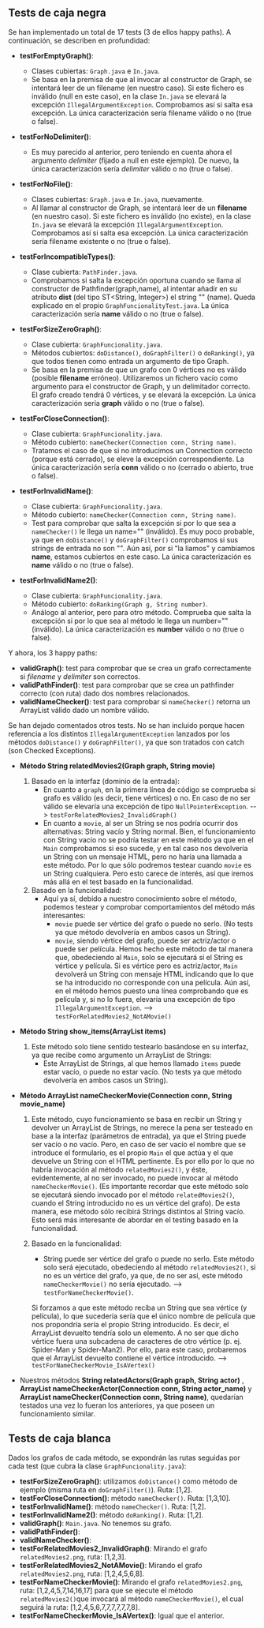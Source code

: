 ## Tests de caja negra
Se han implementado un total de 17 tests (3 de ellos happy paths). A continuación, se describen en profundidad:

* **testForEmptyGraph()**:
  * Clases cubiertas: `Graph.java` e `In.java`.
  * Se basa en la premisa de que al invocar al constructor de Graph, se intentará leer de un filename (en
    nuestro caso). Si este fichero es inválido (null en este caso), en la clase `In.java` se elevará la
    excepción `IllegalArgumentException`. Comprobamos así si salta esa excepción. La única caracterización sería
    filename válido o no (true o false).


* **testForNoDelimiter()**:
  * Es muy parecido al anterior, pero teniendo en cuenta ahora el argumento _delimiter_ (fijado a null en este
    ejemplo). De nuevo, la única caracterización sería _delimiter_ válido o no (true o false).


* **testForNoFile()**:
  * Clases cubiertas: `Graph.java` e `In.java`, nuevamente.
  * Al llamar al constructor de Graph, se intentará leer de un __filename__ (en nuestro caso). Si este fichero
    es inválido (no existe), en la clase `In.java` se elevará la excepción `IllegalArgumentException`. Comprobamos
    así si salta esa excepción. La única caracterización sería filename existente o no (true o false).


* **testForIncompatibleTypes()**:
  * Clase cubierta: `PathFinder.java`.
  * Comprobamos si salta la excepción oportuna cuando se llama al constructor de Pathfinder(graph,name), al intentar añadir en su atributo __dist__ (del tipo ST<String, Integer>) el string "" (name). Queda explicado en el propio `GraphFuncionalityTest.java`. La única caracterización sería __name__ válido o no (true o false).


* **testForSizeZeroGraph()**:
  * Clase cubierta: `GraphFuncionality.java`.
  * Métodos cubiertos: `doDistance()`, `doGraphFilter()` o `doRanking()`, ya que todos tienen como entrada un argumento de tipo Graph.
  * Se basa en la premisa de que un grafo con 0 vértices no es válido (posible __filename__ erróneo). Utilizaremos un fichero vacío como argumento para el constructor de Graph, y un delimitador correcto. El grafo creado tendrá 0 vértices, y se elevará la excepción. La única caracterización sería __graph__ válido o no (true o false).


* **testForCloseConnection()**:
  * Clase cubierta: `GraphFuncionality.java`.
  * Método cubierto: `nameChecker(Connection conn, String name)`.
  * Tratamos el caso de que si no introducimos un Connection correcto (porque está cerrado), se eleve la excepción correspondiente. La única caracterización sería __conn__ válido o no (cerrado o abierto, true o false).


* **testForInvalidName()**:
  * Clase cubierta: `GraphFuncionality.java`.
  * Método cubierto: `nameChecker(Connection conn, String name)`.
  * Test para comprobar que salta la excepción si por lo que sea a `nameChecker()` le llega un name="" (inválido). Es muy poco probable, ya que en `doDistance()` y `doGraphFilter()` comprobamos si sus strings de entrada no son "". Aún así, por si "la liamos" y cambiamos __name__, estamos cubiertos en este caso.  La única caracterización es __name__ válido o no (true o false).


* **testForInvalidName2()**:
  * Clase cubierta: `GraphFuncionality.java`.
  * Método cubierto: `doRanking(Graph g, String number)`.
  * Análogo al anterior, pero para otro método. Comprueba que salta la excepción si por lo que sea al método le llega un number="" (inválido). La única caracterización es __number__ válido o no (true o false).

Y ahora, los 3 happy paths:
* **validGraph()**: test para comprobar que se crea un grafo correctamente si *filename* y *delimiter* son correctos.
* **validPathFinder()**: test para comprobar que se crea un pathfinder correcto (con ruta) dado dos nombres relacionados.
* **validNameChecker()**: test para comprobar si `nameChecker()` retorna un ArrayList válido dado un nombre válido.

Se han dejado comentados otros tests. No se han incluido porque hacen referencia a los distintos `IllegalArgumentException` lanzados por los métodos `doDistance()` y `doGraphFilter()`, ya que son tratados con catch (son Checked Exceptions).

* **Método String relatedMovies2(Graph graph, String movie)**
	1. Basado en la interfaz (dominio de la entrada):
		- En cuanto a `graph`, en la primera línea de código se comprueba si grafo es válido (es decir, tiene vértices) o no. En caso de no ser válido se elevaría una excepción de tipo `NullPointerException`. --> `testForRelatedMovies2_InvalidGraph()`
		- En cuanto a `movie`, al ser un String se nos podría ocurrir dos alternativas: String vacío y String normal. Bien, el funcionamiento con String vacío no se podría testar en este método ya que en el `Main` comprobamos si eso sucede, y en tal caso nos devolvería un String con un mensaje HTML, pero no haría una llamada a este método. Por lo que sólo podremos testear cuando `movie` es un String cualquiera. Pero esto carece de interés, así que iremos más allá en el test basado en la funcionalidad.
	2. Basado en la funcionalidad:
		- Aquí ya sí, debido a nuestro conocimiento sobre el método, podemos testear y comprobar comportamientos del método más interesantes:
			- `movie` puede ser vértice del grafo o puede no serlo. (No tests ya que método devolvería en ambos casos un String).
			- `movie`, siendo vértice del grafo, puede ser actriz/actor o puede ser película. Hemos hecho este método de tal manera que, obedeciendo al `Main`, solo se ejecutará si el String es vértice y película. Si es vértice pero es actriz/actor, `Main` devolverá un String con mensaje HTML indicando que lo que se ha introducido no corresponde con una película. Aún así, en el método hemos puesto una línea comprobando que es película y, si no lo fuera, elevaría una excepción de tipo `IllegalArgumentException`. --> `testForRelatedMovies2_NotAMovie()`


* **Método String show_items(ArrayList<String> items)**
	1. Este método solo tiene sentido testearlo basándose en su interfaz, ya que recibe como argumento un ArrayList de Strings:
		- Este ArrayList de Strings, al que hemos llamado `items` puede estar vacío, o puede no estar vacío. (No tests ya que método devolvería en ambos casos un String).


* **Método ArrayList<String> nameCheckerMovie(Connection conn, String movie_name)**
	1. Este método, cuyo funcionamiento se basa en recibir un String y devolver un ArrayList de Strings, no merece la pena ser testeado en base a la interfaz (parámetros de entrada), ya que el String puede ser vacío o no vacío. Pero, en caso de ser vacío el nombre que se introduce el formulario, es el propio `Main` el que actúa y el que devuelve un String con el HTML pertinente. Es por ello por lo que no habría invocación al método `relatedMovies2()`, y éste, evidentemente, al no ser invocado, no puede invocar al método `nameCheckerMovie()`. (Es importante recordar que este método solo se ejecutará siendo invocado por el método `relatedMovies2()`, cuando el String introducido no es un vértice del grafo). De esta manera, ese método sólo recibirá Strings distintos al String vacío. Esto será más interesante de abordar en el testing basado en la funcionalidad.
	2. Basado en la funcionalidad:
		- String puede ser vértice del grafo o puede no serlo. Este método solo será ejecutado, obedeciendo al método `relatedMovies2()`, si no es un vértice del grafo, ya que, de no ser así, este método `nameCheckerMovie()` no sería ejecutado. --> `testForNameCheckerMovie()`.

		Si forzamos a que este método reciba un String que sea vértice (y película), lo que sucedería sería que el único nombre de película que nos propondría sería el propio String introducido. Es decir, el ArrayList devuelto tendría solo un elemento. A no ser que dicho vértice fuera una subcadena de caracteres de otro vértice (p. ej. Spider-Man y Spider-Man2). Por ello, para este caso, probaremos que el ArrayList devuelto contiene el vértice introducido. --> `testForNameCheckerMovie_IsAVertex()`

* Nuestros métodos **String relatedActors(Graph graph, String actor)** , **ArrayList<String> nameCheckerActor(Connection conn, String actor_name)** y **ArrayList<String> nameChecker(Connection conn, String name)**, quedarían testados una vez lo fueran los anteriores, ya que poseen un funcionamiento similar.


## Tests de caja blanca

Dados los grafos de cada método, se expondrán las rutas seguidas por cada test (que cubra la clase `GraphFuncionality.java`):

* **testForSizeZeroGraph()**: utilizamos `doDistance()` como método de ejemplo (misma ruta en `doGraphFilter()`). Ruta: [1,2].
* **testForCloseConnection()**: método `nameChecker()`. Ruta: [1,3,10].
* **testForInvalidName()**: método `nameChecker()`. Ruta: [1,2].
* **testForInvalidName2()**: método `doRanking()`. Ruta: [1,2].
* **validGraph()**: `Main.java`. No tenemos su grafo.
* **validPathFinder()**:
* **validNameChecker()**:
* **testForRelatedMovies2_InvalidGraph()**: Mirando el grafo `relatedMovies2.png`, ruta: [1,2,3].
* **testForRelatedMovies2_NotAMovie()**: Mirando el grafo `relatedMovies2.png`, ruta: [1,2,4,5,6,8].
* **testForNameCheckerMovie()**: Mirando el grafo `relatedMovies2.png`, ruta: [1,2,4,5,7,14,16,17] para que se ejecute el método `relatedMovies2()`que invocará al método `nameCheckerMovie()`, el cual seguirá la ruta: [1,2,4,5,6,7,7,7,7,7,7,8].
* **testForNameCheckerMovie_IsAVertex()**: Igual que el anterior.
